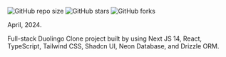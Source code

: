 ![GitHub repo size](https://img.shields.io/github/repo-size/evanch98/duolingo-clone-nextjs)
![GitHub stars](https://img.shields.io/github/stars/evanch98/duolingo-clone-nextjs?style=social)
![GitHub forks](https://img.shields.io/github/forks/evanch98/duolingo-clone-nextjs?style=social)

April, 2024.

Full-stack Duolingo Clone project built by using Next JS 14, React, TypeScript, Tailwind CSS, Shadcn UI, Neon Database, and Drizzle ORM.
